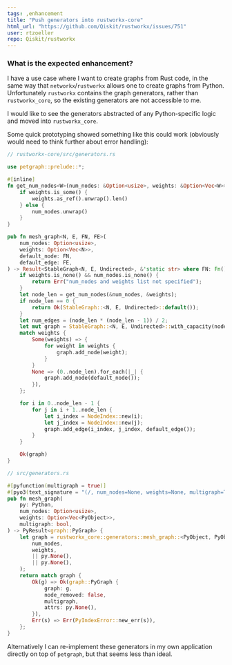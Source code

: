 ```yaml
---
tags: ,enhancement
title: "Push generators into rustworkx-core"
html_url: "https://github.com/Qiskit/rustworkx/issues/751"
user: rtzoeller
repo: Qiskit/rustworkx
---
```


<!-- ⚠️ If you do not respect this template, your issue will be closed -->
<!-- ⚠️ Make sure to browse the opened and closed issues to confirm this idea does not exist. -->

### What is the expected enhancement?

I have a use case where I want to create graphs from Rust code, in the same way that `networkx`/`rustworkx` allows one to create graphs from Python. Unfortunately `rustworkx` contains the graph generators, rather than `rustworkx_core`, so the existing generators are not accessible to me.

I would like to see the generators abstracted of any Python-specific logic and moved into `rustworkx_core`.

Some quick prototyping showed something like this could work (obviously would need to think further about error handling):

```rust
// rustworkx-core/src/generators.rs

use petgraph::prelude::*;

#[inline]
fn get_num_nodes<W>(num_nodes: &Option<usize>, weights: &Option<Vec<W>>) -> usize {
    if weights.is_some() {
        weights.as_ref().unwrap().len()
    } else {
        num_nodes.unwrap()
    }
}

pub fn mesh_graph<N, E, FN, FE>(
    num_nodes: Option<usize>,
    weights: Option<Vec<N>>,
    default_node: FN,
    default_edge: FE,
) -> Result<StableGraph<N, E, Undirected>, &'static str> where FN: Fn() -> N, FE: Fn() -> E {
    if weights.is_none() && num_nodes.is_none() {
        return Err("num_nodes and weights list not specified");
    }
    let node_len = get_num_nodes(&num_nodes, &weights);
    if node_len == 0 {
        return Ok(StableGraph::<N, E, Undirected>::default());
    }
    let num_edges = (node_len * (node_len - 1)) / 2;
    let mut graph = StableGraph::<N, E, Undirected>::with_capacity(node_len, num_edges);
    match weights {
        Some(weights) => {
            for weight in weights {
                graph.add_node(weight);
            }
        }
        None => (0..node_len).for_each(|_| {
            graph.add_node(default_node());
        }),
    };

    for i in 0..node_len - 1 {
        for j in i + 1..node_len {
            let i_index = NodeIndex::new(i);
            let j_index = NodeIndex::new(j);
            graph.add_edge(i_index, j_index, default_edge());
        }
    }

    Ok(graph)
}
```

```rust
// src/generators.rs

#[pyfunction(multigraph = true)]
#[pyo3(text_signature = "(/, num_nodes=None, weights=None, multigraph=True)")]
pub fn mesh_graph(
    py: Python,
    num_nodes: Option<usize>,
    weights: Option<Vec<PyObject>>,
    multigraph: bool,
) -> PyResult<graph::PyGraph> {
    let graph = rustworkx_core::generators::mesh_graph::<PyObject, PyObject, _, _>(
        num_nodes,
        weights,
        || py.None(),
        || py.None(),
    );
    return match graph {
        Ok(g) => Ok(graph::PyGraph {
            graph: g,
            node_removed: false,
            multigraph,
            attrs: py.None(),
        }),
        Err(s) => Err(PyIndexError::new_err(s)),
    };
}
```

Alternatively I can re-implement these generators in my own application directly on top of `petgraph`, but that seems less than ideal.